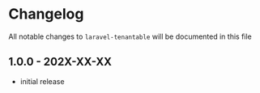 # Changelog

All notable changes to `laravel-tenantable` will be documented in this file

## 1.0.0 - 202X-XX-XX

- initial release

